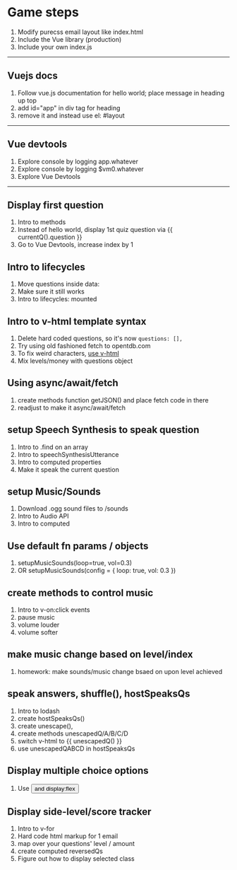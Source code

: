 # Game steps

1. Modify purecss email layout like index.html
1. Include the Vue library (production)
1. Include your own index.js

---

## Vuejs docs

1. Follow vue.js documentation for hello world; place message in heading up top
1. add id="app" in div tag for heading
1. remove it and instead use el: #layout

---

## Vue devtools

1. Explore console by logging app.whatever
1. Explore console by logging $vm0.whatever
1. Explore Vue Devtools

---

## Display first question

1. Intro to methods
1. Instead of hello world, display 1st quiz question via {{ currentQ().question }}
1. Go to Vue Devtools, increase index by 1

## Intro to lifecycles

1. Move questions inside data:
1. Make sure it still works
1. Intro to lifecycles: mounted

## Intro to v-html template syntax

1. Delete hard coded questions, so it's now `questions: [],`
1. Try using old fashioned fetch to opentdb.com
1. To fix weird characters, [use v-html](https://vuejs.org/v2/guide/syntax.html#Raw-HTML)
1. Mix levels/money with questions object

## Using async/await/fetch

1. create methods function getJSON() and place fetch code in there
1. readjust to make it async/await/fetch

## setup Speech Synthesis to speak question

1. Intro to .find on an array
1. Intro to speechSynthesisUtterance
1. Intro to computed properties
1. Make it speak the current question

## setup Music/Sounds

1. Download .ogg sound files to /sounds
1. Intro to Audio API
1. Intro to computed

## Use default fn params / objects

1. setupMusicSounds(loop=true, vol=0.3)
1. OR setupMusicSounds(config = { loop: true, vol: 0.3 })

## create methods to control music

1. Intro to v-on:click events
1. pause music
1. volume louder
1. volume softer

## make music change based on level/index

1. homework: make sounds/music change bsaed on upon level achieved

## speak answers, shuffle(), hostSpeaksQs

1. Intro to lodash
1. create hostSpeaksQs()
1. create unescape(),
1. create methods unescapedQ/A/B/C/D
1. switch v-html to {{ unescapedQ() }}
1. use unescapedQABCD in hostSpeaksQs

## Display multiple choice options

1. Use <button> and display:flex

## Display side-level/score tracker

1. Intro to v-for
1. Hard code html markup for 1 email
1. map over your questions' level / amount
1. create computed reversedQs
1. Figure out how to display selected class
